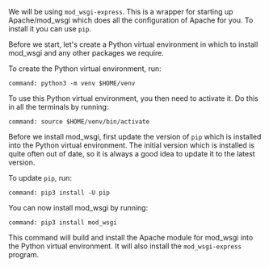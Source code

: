 We will be using `mod_wsgi-express`. This is a wrapper for starting up Apache/mod_wsgi which does all the configuration of Apache for you. To install it you can use `pip`.

Before we start, let's create a Python virtual environment in which to install mod_wsgi and any other packages we require.

To create the Python virtual environment, run:

```terminal:execute
command: python3 -m venv $HOME/venv
```

To use this Python virtual environment, you then need to activate it. Do this in all the terminals by running:

```terminal:execute-all
command: source $HOME/venv/bin/activate
```

Before we install mod_wsgi, first update the version of ``pip`` which is installed into the Python virtual environment. The initial version which is installed is quite often out of date, so it is always a good idea to update it to the latest version.

To update ``pip``, run:

```terminal:execute
command: pip3 install -U pip
```

You can now install mod_wsgi by running:

```terminal:execute
command: pip3 install mod_wsgi
```

This command will build and install the Apache module for mod_wsgi into the Python virtual environment. It will also install the `mod_wsgi-express` program.

